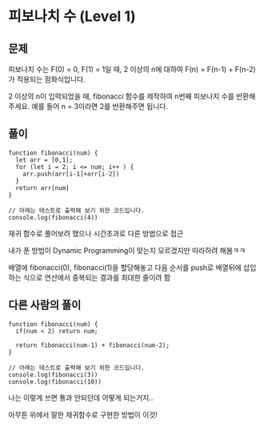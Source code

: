 # 피보나치 수 (Level 1)


## 문제

피보나치 수는 F(0) = 0, F(1) = 1일 때, 2 이상의 n에 대하여 F(n) = F(n-1) + F(n-2) 가 적용되는 점화식입니다.

2 이상의 n이 입력되었을 때, fibonacci 함수를 제작하여 n번째 피보나치 수를 반환해 주세요. 예를 들어 n = 3이라면 2를 반환해주면 됩니다.


## 풀이

```
function fibonacci(num) {
  let arr = [0,1];
  for (let i = 2; i <= num; i++ ) {
  	arr.push(arr[i-1]+arr[i-2])
  }
  return arr[num]
}

// 아래는 테스트로 출력해 보기 위한 코드입니다.
console.log(fibonacci(4))
```

재귀 함수로 풀어보려 했으나 시간초과로 다른 방법으로 접근

내가 푼 방법이 Dynamic Programming이 맞는지 모르겠지만 따라하려 해봄ㅋㅋ

배열에 fibonacci(0), fibonacci(1)을 할당해놓고 다음 순서를 push로 배열뒤에 삽입하는 식으로 연산에서 중복되는 결과를 최대한 줄이려 함


## 다른 사람의 풀이

```
function fibonacci(num) {
  if(num < 2) return num;

  return fibonacci(num-1) + fibonacci(num-2);
}

// 아래는 테스트로 출력해 보기 위한 코드입니다.
console.log(fibonacci(3))
console.log(fibonacci(10))
```

나는 이렇게 쓰면 통과 안되던데 어떻게 되는거지..

아무튼 위에서 말한 재귀함수로 구현한 방법이 이것!